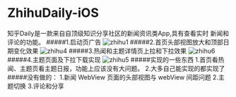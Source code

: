 # ZhihuDaily-iOS
知乎Daily是⼀款来⾃自顶级知识分享社区的新闻资讯类App,具有查看实时 新闻和评论的功能。
#####1.启动页广告
![zhihu1](https://github.com/oahgnehzoul/ZhihuDaily-iOS/blob/dev/zhihu1.gif)
#####2.首页头部视图放大和顶部日期变化效果
![zhihu4](https://github.com/oahgnehzoul/ZhihuDaily-iOS/blob/dev/zhihu4.gif)
#####3.热闻和主题详情页上拉和下拉效果
![zhihu6](https://github.com/oahgnehzoul/ZhihuDaily-iOS/blob/dev/zhihu6.gif)
#####4.主题页面及下拉下载实现
![zhihu5](https://github.com/oahgnehzoul/ZhihuDaily-iOS/blob/dev/zhihu5.gif)
#####实现的一些东西
1.首页看热闻、主题页看主题日报，功能上应该没有大问题。
2.大多自己能实现的都实现了
#####没有做的：
1.新闻 WebView 页面的头部视图与 webView 间距问题
2.主题切换
3.评论和分享





